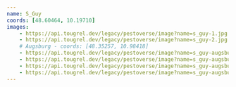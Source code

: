 ```yaml
---
name: S_Guy
coords: [48.60464, 10.19710]
images:
    - https://api.tougrel.dev/legacy/pestoverse/image?name=s_guy-1.jpg
    - https://api.tougrel.dev/legacy/pestoverse/image?name=s_guy-2.jpg
    # Augsburg - coords: [48.35257, 10.98418]
    - https://api.tougrel.dev/legacy/pestoverse/image?name=s_guy-augsburg-1.jpg
    - https://api.tougrel.dev/legacy/pestoverse/image?name=s_guy-augsburg-2.jpg
    - https://api.tougrel.dev/legacy/pestoverse/image?name=s_guy-augsburg-3.jpg
    - https://api.tougrel.dev/legacy/pestoverse/image?name=s_guy-augsburg-4.jpg
---
```

